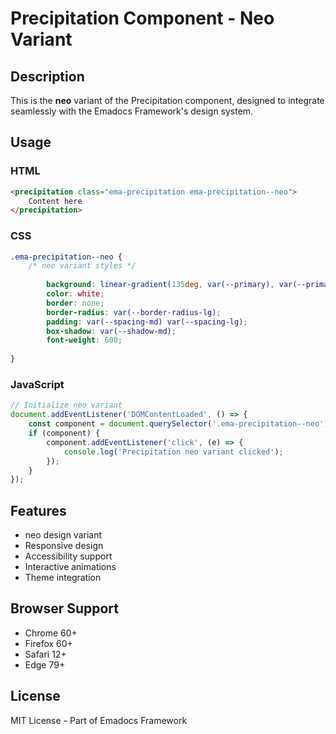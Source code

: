 # Precipitation Component - Neo Variant

## Description
This is the **neo** variant of the Precipitation component, designed to integrate seamlessly with the Emadocs Framework's design system.

## Usage

### HTML
```html
<precipitation class="ema-precipitation ema-precipitation--neo">
    Content here
</precipitation>
```

### CSS
```css
.ema-precipitation--neo {
    /* neo variant styles */
    
        background: linear-gradient(135deg, var(--primary), var(--primary-dark));
        color: white;
        border: none;
        border-radius: var(--border-radius-lg);
        padding: var(--spacing-md) var(--spacing-lg);
        box-shadow: var(--shadow-md);
        font-weight: 600;
    
}
```

### JavaScript
```javascript
// Initialize neo variant
document.addEventListener('DOMContentLoaded', () => {
    const component = document.querySelector('.ema-precipitation--neo');
    if (component) {
        component.addEventListener('click', (e) => {
            console.log('Precipitation neo variant clicked');
        });
    }
});
```

## Features
- neo design variant
- Responsive design
- Accessibility support
- Interactive animations
- Theme integration

## Browser Support
- Chrome 60+
- Firefox 60+
- Safari 12+
- Edge 79+

## License
MIT License - Part of Emadocs Framework

